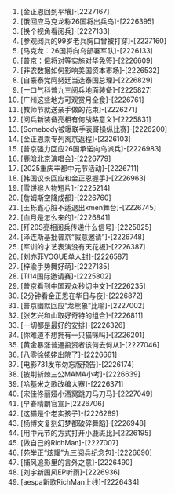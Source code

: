 
1. [金正恩回到平壤]-[2227167]
1. [俄回应马克龙称26国将出兵乌]-[2226395]
1. [换个视角看阅兵]-[2227133]
1. [参观阅兵的99岁老兵胸口曾被打穿]-[2227160]
1. [马克龙：26国将向乌部署军队]-[2226133]
1. [普京：俄将对等实施对华免签]-[2226609]
1. [非农数据如何影响美国资本市场]-[2226532]
1. [自豪泰党阿努廷当选泰国总理]-[2226829]
1. [一口气科普九三阅兵地面装备]-[2225827]
1. [广州这些地方可观赏月全食]-[2226761]
1. [教师节就送亲手做的花束]-[2226271]
1. [阅兵新装备亮相有何战略意义]-[2225831]
1. [Somebody被曝联手表哥操纵比赛]-[2226200]
1. [金正恩乘专列离京返程]-[2226103]
1. [普京强力回应26国承诺向乌派兵]-[2226983]
1. [鹿晗北京演唱会]-[2226779]
1. [2025重庆丰都中元节活动]-[2226711]
1. [韩国议长回应和金正恩握手]-[2226963]
1. [雪饼猴人物短片]-[2225214]
1. [詹姆斯空降成都]-[2226760]
1. [王栎鑫心脏不适退出xmen舞台]-[2226745]
1. [血月是怎么来的]-[2226841]
1. [歼20S亮相阅兵传递什么信号]-[2225825]
1. [泽连斯基批普京“假意邀请”]-[2226748]
1. [军训的才艺表演没有天花板]-[2226387]
1. [刘亦菲VOGUE单人封]-[2226587]
1. [梓渝手势舞好萌]-[2227135]
1. [TI14国际邀请赛]-[2225802]
1. [普京看到中国观众秒切中文]-[2226235]
1. [2分钟看金正恩在华日与夜]-[2226872]
1. [普京幽默回应“龙熊象”比喻]-[2227002]
1. [张艺兴和山取好奇特的组合]-[2226811]
1. [一切都是最好的安排]-[2226326]
1. [你难道不想拥有一只猫咪吗]-[2226201]
1. [黄金暴涨普通投资者该何去何从]-[2227046]
1. [八零徐姥姥出院了]-[2226661]
1. [电影731发布勿忘版预告]-[2226174]
1. [披荆斩棘三公MAMA小考]-[2226639]
1. [哈基米之歌改编大赛]-[2226371]
1. [宋佳佟丽娅小酒窝跳刀马刀马]-[2227049]
1. [早春晴朗官宣]-[2226706]
1. [这猫是个老实孩子]-[2226289]
1. [杨博文复刻幻梦都破碎舞蹈]-[2226948]
1. [用中元节的方式打开小鹿斑比]-[2226195]
1. [做自己的RichMan]-[2227007]
1. [苑举正“炫耀”九三阅兵纪念包]-[2226690]
1. [捕风追影里的言外之意]-[2226490]
1. [刘宇新国风EP听雨]-[2226936]
1. [aespa新歌RichMan上线]-[2226434]